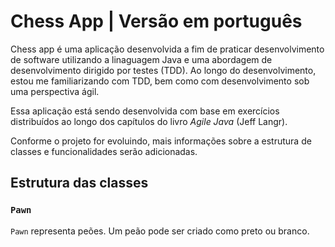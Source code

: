 # Chess App | Versão em português

Chess app é uma aplicação desenvolvida a fim de praticar desenvolvimento de software utilizando a linaguagem Java e uma abordagem de desenvolvimento dirigido por testes (TDD). Ao longo do desenvolvimento, estou me familiarizando com TDD, bem como com desenvolvimento sob uma perspectiva ágil.

Essa aplicação está sendo desenvolvida com base em exercícios distribuídos ao longo dos capítulos do livro *Agile Java* (Jeff Langr).

Conforme o projeto for evoluindo, mais informações sobre a estrutura de classes e funcionalidades serão adicionadas.


## Estrutura das classes

### `Pawn`

`Pawn` representa peões. Um peão pode ser criado como preto ou branco.